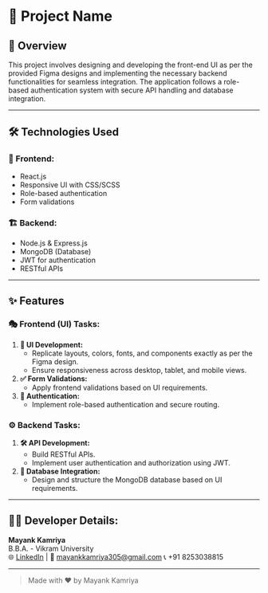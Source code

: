 
# 🌟 Project Name

## 🚀 Overview
This project involves designing and developing the front-end UI as per the provided Figma designs and implementing the necessary backend functionalities for seamless integration. The application follows a role-based authentication system with secure API handling and database integration.

---


## 🛠 Technologies Used
### 🎨 Frontend:
-  React.js
-  Responsive UI with CSS/SCSS
-  Role-based authentication
-  Form validations

### 🏗 Backend:
-  Node.js & Express.js
-  MongoDB (Database)
-  JWT for authentication
-  RESTful APIs

---

## ✨ Features
### 🎭 Frontend (UI) Tasks:
1. **📌 UI Development:**
   -  Replicate layouts, colors, fonts, and components exactly as per the Figma design.
   -  Ensure responsiveness across desktop, tablet, and mobile views.
2. **✅ Form Validations:**
   -  Apply frontend validations based on UI requirements.
3. **🔐 Authentication:**
   -  Implement role-based authentication and secure routing.

### ⚙️ Backend Tasks:
1. **🛠 API Development:**
   -  Build RESTful APIs.
   -  Implement user authentication and authorization using JWT.
2. **💾 Database Integration:**
   -  Design and structure the MongoDB database based on UI requirements.

---

## 👨‍💻 **Developer Details:**

**Mayank Kamriya**  
B.B.A. - Vikram University  
🌐 [LinkedIn](https://www.linkedin.com/in/mayank-kamriya) | 📧 mayankkamriya305@gmail.com
📞 +91 8253038815

---

> Made with ❤️ by Mayank Kamriya


<!-- # 🌟 Project Name

## 🚀 Overview

This project involves designing and developing the front-end UI as per the provided Figma designs and implementing the necessary backend functionalities for seamless integration. The application follows a role-based authentication system with secure API handling and database integration.

## 📂 Project Structure

project-folder/
│── backend/
│   ├── src/
│   │   ├── 📂 db.js
│   │   ├── 📂 index.js
│   │   ├── 📂 middleware.js
│── frontend/
│   ├── 📂 SignUp/
│   ├── 📂 SignIn/
│   ├── 📂 OTP/

## 🛠 Technologies Used

🎨 **Frontend**:

-  React.js

-  Responsive UI with Tailwind CSS

- Role-based authentication

-  Form validations

**🏗 Backend:**

-  Node.js & Express.js

- MongoDB (Database)

-  JWT for authentication

- RESTful APIs

## ✨ Features

**🎭 Frontend (UI) Tasks:**

📌 UI Development:

-  Replicate layouts, colors, fonts, and components exactly as per the Figma design.

- 📱 Ensure responsiveness across desktop, tablet, and mobile views.

✅ Form Validations:

📝 Apply frontend validations based on UI requirements.

🔐 Authentication:

👥 Implement role-based authentication and secure routing.

⚙️ Backend Tasks:

🛠 API Development:

🌍 Build RESTful APIs.

🔑 Implement user authentication and authorization using JWT.

💾 Database Integration:

📊 Design and structure the MongoDB database based on UI requirements.

🏗 Installation and Setup

🔙 Backend:

Navigate to the backend folder:

cd backend

Install dependencies:

npm install

Start the backend server:

npm start

🎭 Frontend:

Navigate to the frontend folder:

cd frontend

Install dependencies:

npm install

Start the frontend application:

npm start

🔑 Environment Variables

Create a .env file in the backend/ folder and add the following variables:

MONGO_URI=your_mongodb_connection_string
JWT_SECRET=your_jwt_secret_key
PORT=5000

🤝 Contributing

If you wish to contribute:

🍴 Fork the repository.

🌿 Create a feature branch (git checkout -b feature-branch).

📝 Commit your changes (git commit -m 'Add new feature').

📤 Push to the branch (git push origin feature-branch).

🔁 Open a Pull Request.

📜 License

This project is licensed under [Your License Name].
 -->
